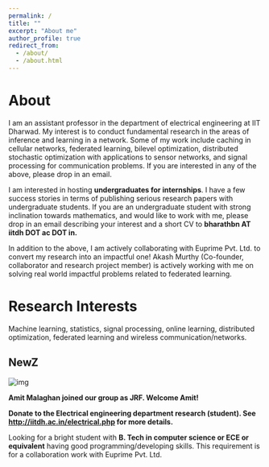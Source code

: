 ```yaml
---
permalink: /
title: ""
excerpt: "About me"
author_profile: true
redirect_from: 
  - /about/
  - /about.html
---
```


# About 

I am an assistant professor in the department of electrical engineering at IIT Dharwad. My interest is to conduct fundamental research in the areas of inference and learning in a network. Some of my work include caching in cellular networks, federated learning, bilevel optimization, distributed stochastic optimization with applications to sensor networks, and signal processing for communication problems. If you are interested in any of the above, please drop in an email.

I am interested in hosting **undergraduates for internships**. I have a few success stories in terms of publishing serious research papers with undergraduate students. If you are an undergraduate student with strong inclination towards mathematics, and would like to work with me, please drop in an email describing your interest and a short CV to **bharathbn AT iitdh DOT ac DOT in.** 

In addition to the above, I am actively collaborating with Euprime Pvt. Ltd. to convert my research into an impactful one! Akash Murthy (Co-founder, collaborator and research project member) is actively working with me on solving real world impactful problems related to federated learning.

# Research Interests

Machine learning, statistics, signal processing, online learning, distributed optimization, federated learning and wireless communication/networks.


## NewZ

![img](https://bnbharath.files.wordpress.com/2020/06/img_1282.jpg?w=200)

**Amit Malaghan joined our group as JRF. Welcome Amit!**

**Donate to the Electrical engineering department research (student). See http://iitdh.ac.in/electrical.php for more details.**


Looking for a bright student with **B. Tech in computer science or ECE or equivalent** having good programming/developing skills. This requirement is for a collaboration work with Euprime Pvt. Ltd.
